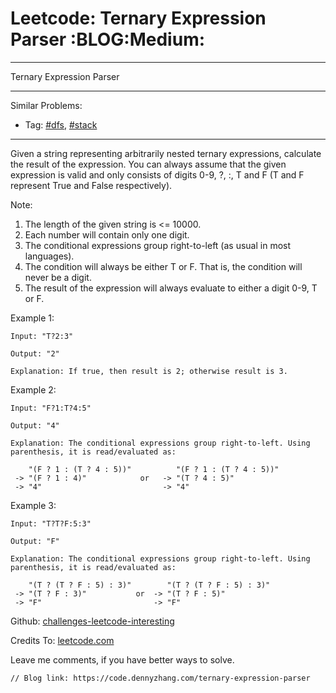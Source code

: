 # Leetcode: Ternary Expression Parser     :BLOG:Medium:


---

Ternary Expression Parser  

---

Similar Problems:  
-   Tag: [#dfs](https://code.dennyzhang.com/tag/dfs), [#stack](https://code.dennyzhang.com/tag/stack)

---

Given a string representing arbitrarily nested ternary expressions, calculate the result of the expression. You can always assume that the given expression is valid and only consists of digits 0-9, ?, :, T and F (T and F represent True and False respectively).  

Note:  

1.  The length of the given string is <= 10000.
2.  Each number will contain only one digit.
3.  The conditional expressions group right-to-left (as usual in most languages).
4.  The condition will always be either T or F. That is, the condition will never be a digit.
5.  The result of the expression will always evaluate to either a digit 0-9, T or F.

Example 1:  

    Input: "T?2:3"
    
    Output: "2"
    
    Explanation: If true, then result is 2; otherwise result is 3.

Example 2:  

    Input: "F?1:T?4:5"
    
    Output: "4"
    
    Explanation: The conditional expressions group right-to-left. Using parenthesis, it is read/evaluated as:
    
        "(F ? 1 : (T ? 4 : 5))"          "(F ? 1 : (T ? 4 : 5))"
     -> "(F ? 1 : 4)"            or   -> "(T ? 4 : 5)"
     -> "4"                           -> "4"

Example 3:  

    Input: "T?T?F:5:3"
    
    Output: "F"
    
    Explanation: The conditional expressions group right-to-left. Using parenthesis, it is read/evaluated as:
    
        "(T ? (T ? F : 5) : 3)"        "(T ? (T ? F : 5) : 3)"
     -> "(T ? F : 3)"           or  -> "(T ? F : 5)"
     -> "F"                         -> "F"

Github: [challenges-leetcode-interesting](https://github.com/DennyZhang/challenges-leetcode-interesting/tree/master/ternary-expression-parser)  

Credits To: [leetcode.com](https://leetcode.com/problems/ternary-expression-parser/description/)  

Leave me comments, if you have better ways to solve.  

    // Blog link: https://code.dennyzhang.com/ternary-expression-parser